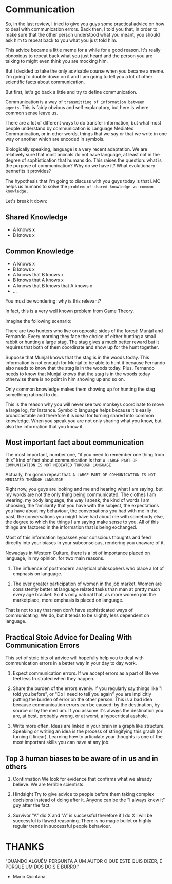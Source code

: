 # Communication

So, in the last review, I tried to give you guys some practical advice on how to deal with communication errors. Back then, I told you that, in order to make sure that the other person understood what you meant, you should ask him to repeat back to you what you just told him.

This advice became a little meme for a while for a good reason. It's really obnoxious to repeat back what you just heard and the person you are talking to might even think you are mocking him.

But I decided to take the only advisable course when you became a meme. I'm going to double down on it and I am going to tell you a lot of other scientific facts about communication.

But first, let's go back a little and try to define communication.

Communication is a way of `transmitting of information between agents.`This is fairly obvious and self explanatory, but here is where common sense leave us.

There are a lot of different ways to do transfer information, but what most people understand by communication is Language Mediated Communication, or in other words, things that we say or that we write in one way or another which are encoded in symbols.

Biologically speaking, language is a very recent adaptation. We are relatively sure that most animals do not have language, at least not in the degree of sophistication that humans do. This raises the question: what is the purpose of communication? Why do we have it? What evolutionary bennefits it provides?

The hypothesis that I'm going to discuss with you guys today is that LMC helps us humans to solve the `problem of shared knowledge vs common knowledge.`

Let's break it down:

## Shared Knowledge

* A knows x
* B knows x

## Common Knowledge

* A knows x
* B knows x
* A knows that B knows x
* B knows that A knows x
* A knows that B knows that A knows x
* ...

You must be wondering: why is this relevant? 

In fact, this is a very well known problem from Game Theory. 

Imagine the following scenario:

There are two hunters who live on opposite sides of the forest: Munjal and Fernando. Every morning they face the choice of either hunting a small rabbit or hunting a large stag. The stag gives a much better reward but it requires that both of them coordinate and show up for the hunt together.

Suppose that Munjal knows that the stag is in the woods today. This information is not enough for Munjal to be able to hunt it because Fernando also needs to know that the stag is in the woods today. Plus, Fernando needs to know that Munjal knows that the stag is in the woods today otherwise there is no point in him showing up and so on.

Only common knowledge makes them showing up for hunting the stag something rational to do.

This is the reason why you will never see two monkeys coordinate to move a large log, for instance. Symbolic language helps because it's easily broadcastable and therefore it is ideal for turning shared into common knowledge. When you speak you are not only sharing what you know, but also the information that you know it.

## Most important fact about communication

The most important, number one, "if you need to remember one thing from this" kind of fact about communication is that `A LARGE PART OF COMMUNICATION IS NOT MEDIATED THROUGH LANGUAGE`

Actually, I'm gonna repeat that. `A LARGE PART OF COMMUNICATION IS NOT MEDIATED THROUGH LANGUAGE`

Right now, you guys are looking and me and hearing what I am saying, but my words are not the only thing being communicated. The clothes I am wearing, my body language, the way I speak, the kind of words I am choosing, the familiarity that you have with the subject, the expectations you have about my behaviour, the conversations you had with me in the past, the conversations you might have had about me with somebody else, the degree to which the things I am saying make sense to you. All of this things are factored in the information that is being exchanged. 

Most of this information bypasses your conscious thoughts and feed directly into your biases in your subconscious, rendering you unaware of it.

Nowadays in Western Culture, there is a lot of importance placed on language, in my opinion, for two main reasons.

1. The influence of postmodern analytical philosophers who place a lot of emphasis on language. 

2. The ever greater participation of women in the job market. Women are consistently better at language related tasks than man at pretty much every age bracket. So it's only natural that, as more women join the marketplace, more emphasis is placed on language.

That is not to say that men don't have sophisticated ways of communicating. We do, but it tends to be slightly less dependent on language.

## Practical Stoic Advice for Dealing With Communication Errors

This set of stoic bits of advice will hopefully help you to deal with communication errors in a better way in your day to day work.

1. Expect communication errors.
   If we accept errors as a part of life we feel less frustrated when they happen.

2. Share the burden of the errors evenly.
   If you regularly say things like "I told you before", or "Do I need to tell you again" you are implicitly putting the burden of error on the other person. This is a bad idea because communication errors can be caused: by the destination, by source or by the medium. If you assume it's always the destination you are, at best, probably wrong, or at worst, a hypocritical asshole.

3. Write more often. Ideas are linked in your brain in a graph like structure. Speaking or writing an idea is the process of stringifying this graph (or turning it linear). Learning how to articulate your thoughts is one of the most important skills you can have at any job. 

## Top 3 human biases to be aware of in us and in others

1. Confirmation
   We look for evidence that confirms what we already believe. We are terrible scientists. 

2. Hindsight
   Try to give advice to people before them taking complex decisions instead of doing after it. Anyone can be the "I always knew it" guy after the fact.

3. Survivor
   "A" did X and "A" is successful therefore if I do X I will be successful is flawed reasoning. There is no magic bullet or highly regular trends in successful people behaviour.

# THANKS

"QUANDO ALGUÉM PERGUNTA A UM AUTOR O QUE ESTE QUIS DIZER, É PORQUE UM DOS DOIS É BURRO."
 - Mario Quintana.
